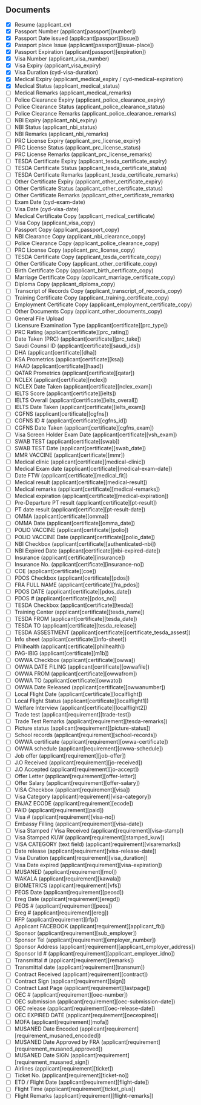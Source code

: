 ## Documents
- [x] Resume (applicant_cv)
- [x] Passport Number (applicant[passport][number])
- [x] Passport Date issued (applicant[passport][issue])
- [x] Passport place Issue (applicant[passport][issue-place])
- [x] Passport Expiration (applicant[passport][expiration])
- [x] Visa Number (applicant_visa_number)
- [x] Visa Expiry (applicant_visa_expiry)
- [x] Visa Duration (cyd-visa-duration)
- [x] Medical Expiry (applicant_medical_expiry / cyd-medical-expiration)
- [x] Medical Status (applicant_medical_status)
- [ ] Medical Remarks (applicant_medical_remarks)
- [ ] Police Clearance Expiry (applicant_police_clearance_expiry)
- [ ] Police Clearance Status (applicant_police_clearance_status)
- [ ] Police Clearance Remarks (applicant_police_clearance_remarks)
- [ ] NBI Expiry (applicant_nbi_expiry)
- [ ] NBI Status (applicant_nbi_status)
- [ ] NBI Remarks (applicant_nbi_remarks)
- [ ] PRC License Expiry (applicant_prc_license_expiry)
- [ ] PRC License Status (applicant_prc_license_status)
- [ ] PRC License Remarks (applicant_prc_license_remarks)
- [ ] TESDA Certificate Expiry (applicant_tesda_certificate_expiry)
- [ ] TESDA Certificate Status (applicant_tesda_certificate_status)
- [ ] TESDA Certificate Remarks (applicant_tesda_certificate_remarks)
- [ ] Other Certificate Expiry (applicant_other_certificate_expiry)
- [ ] Other Certificate Status (applicant_other_certificate_status)
- [ ] Other Certificate Remarks (applicant_other_certificate_remarks)
- [ ] Exam Date (cyd-exam-date)
- [ ] Visa Date (cyd-visa-date)
- [ ] Medical Certificate Copy (applicant_medical_certificate)
- [ ] Visa Copy (applicant_visa_copy)
- [ ] Passport Copy (applicant_passport_copy)
- [ ] NBI Clearance Copy (applicant_nbi_clearance_copy)
- [ ] Police Clearance Copy (applicant_police_clearance_copy)
- [ ] PRC License Copy (applicant_prc_license_copy)
- [ ] TESDA Certificate Copy (applicant_tesda_certificate_copy)
- [ ] Other Certificate Copy (applicant_other_certificate_copy)
- [ ] Birth Certificate Copy (applicant_birth_certificate_copy)
- [ ] Marriage Certificate Copy (applicant_marriage_certificate_copy)
- [ ] Diploma Copy (applicant_diploma_copy)
- [ ] Transcript of Records Copy (applicant_transcript_of_records_copy)
- [ ] Training Certificate Copy (applicant_training_certificate_copy)
- [ ] Employment Certificate Copy (applicant_employment_certificate_copy)
- [ ] Other Documents Copy (applicant_other_documents_copy)
- [ ] General File Upload
- [ ] Licensure Examination Type (applicant[certificate][prc_type])
- [ ] PRC Rating (applicant[certificate][prc_rating])
- [ ] Date Taken (PRC) (applicant[certificate][prc_take])
- [ ] Saudi Counsil ID (applicant[certificate][saudi_ids])
- [ ] DHA (applicant[certificate][dha])
- [ ] KSA Prometrics (applicant[certificate][ksa])
- [ ] HAAD (applicant[certificate][haad])
- [ ] QATAR Prometrics (applicant[certificate][qatar])
- [ ] NCLEX (applicant[certificate][nclex])
- [ ] NCLEX Date Taken (applicant[certificate][nclex_exam])
- [ ] IELTS Score (applicant[certificate][ielts])
- [ ] IELTS Overall (applicant[certificate][ielts_overall])
- [ ] IELTS Date Taken (applicant[certificate][ielts_exam])
- [ ] CGFNS (applicant[certificate][cgfns])
- [ ] CGFNS ID # (applicant[certificate][cgfns_id])
- [ ] CGFNS Date Taken (applicant[certificate][cgfns_exam])
- [ ] Visa Screen Holder Exam Date (applicant[certificate][vsh_exam])
- [ ] SWAB TEST (applicant[certificate][swab])
- [ ] SWAB TEST Date (applicant[certificate][swab_date])
- [ ] MMR VACCINE (applicant[certificate][mmr])
- [ ] Medical clinic (applicant[certificate][medical-clinic])
- [ ] Medical Exam date (applicant[certificate][medical-exam-date])
- [ ] Date FTW (applicant[certificate][medical_fit])
- [ ] Medical result (applicant[certificate][medical-result])
- [ ] Medical remarks (applicant[certificate][medical-remarks])
- [ ] Medical expiration (applicant[certificate][medical-expiration])
- [ ] Pre-Departure PT result (applicant[certificate][pt-result])
- [ ] PT date result (applicant[certificate][pt-result-date])
- [ ] OMMA (applicant[certificate][omma])
- [ ] OMMA Date (applicant[certificate][omma_date])
- [ ] POLIO VACCINE (applicant[certificate][polio])
- [ ] POLIO VACCINE Date (applicant[certificate][polio_date])
- [ ] NBI Checkbox (applicant[certificate][authenticated-nbi])
- [ ] NBI Expired Date (applicant[certificate][nbi-expired-date])
- [ ] Insurance (applicant[certificate][insurance])
- [ ] Insurance No. (applicant[certificate][insurance-no])
- [ ] COE (applicant[certificate][coe])
- [ ] PDOS Checkbox (applicant[certificate][pdos])
- [ ] FRA FULL NAME (applicant[certificate][fra_pdos])
- [ ] PDOS DATE (applicant[certificate][pdos_date])
- [ ] PDOS # (applicant[certificate][pdos_no])
- [ ] TESDA Checkbox (applicant[certificate][tesda])
- [ ] Training Center (applicant[certificate][tesda_name])
- [ ] TESDA FROM (applicant[certificate][tesda_date])
- [ ] TESDA TO (applicant[certificate][tesda_release])
- [ ] TESDA ASSESTMENT (applicant[certificate][certificate_tesda_assest])
- [ ] Info sheet (applicant[certificate][info-sheet])
- [ ] Philhealth (applicant[certificate][philhealth])
- [ ] PAG-IBIG (applicant[certificate][m1b])
- [ ] OWWA Checkbox (applicant[certificate][owwa])
- [ ] OWWA DATE FILING (applicant[certificate][owwafile])
- [ ] OWWA FROM (applicant[certificate][owwafrom])
- [ ] OWWA TO (applicant[certificate][owwato])
- [ ] OWWA Date Released (applicant[certificate][owwanumber])
- [ ] Local Flight Date (applicant[certificate][localflight])
- [ ] Local Flight Status (applicant[certificate][localflight1])
- [ ] Welfare Interview (applicant[certificate][localflight2])
- [ ] Trade test (applicant[requirement][trade-test])
- [ ] Trade Test Remarks (applicant[requirement][tesda-remarks])
- [ ] Picture status (applicant[requirement][picture-status])
- [ ] School records (applicant[requirement][school-records])
- [ ] OWWA certificate (applicant[requirement][owwa-certificate])
- [ ] OWWA schedule (applicant[requirement][owwa-schedule])
- [ ] Job offer (applicant[requirement][job-offer])
- [ ] J.O Received (applicant[requirement][jo-received])
- [ ] J.O Accepted (applicant[requirement][jo-accept])
- [ ] Offer Letter (applicant[requirement][offer-letter])
- [ ] Offer Salary (applicant[requirement][offer-salary])
- [ ] VISA Checkbox (applicant[requirement][visa])
- [ ] Visa Category (applicant[requirement][visa-category])
- [ ] ENJAZ ECODE (applicant[requirement][ecode])
- [ ] PAID (applicant[requirement][paid])
- [ ] Visa # (applicant[requirement][visa-no])
- [ ] Embassy Filling (applicant[requirement][visa-date])
- [ ] Visa Stamped / Visa Received (applicant[requirement][visa-stamp])
- [ ] Visa Stamped KUW (applicant[requirement][stamped_kuw])
- [ ] VISA CATEGORY (text field) (applicant[requirement][visaremarks])
- [ ] Date release (applicant[requirement][visa-release-date])
- [ ] Visa Duration (applicant[requirement][visa_duration])
- [ ] Visa Date expired (applicant[requirement][visa-expiration])
- [ ] MUSANED (applicant[requirement][mol])
- [ ] WAKALA (applicant[requirement][kawala])
- [ ] BIOMETRICS (applicant[requirement][vfs])
- [ ] PEOS Date (applicant[requirement][peosd])
- [ ] Ereg Date (applicant[requirement][eregd])
- [ ] PEOS # (applicant[requirement][peos])
- [ ] Ereg # (applicant[requirement][ereg])
- [ ] RFP (applicant[requirement][rfp])
- [ ] Applicant FACEBOOK (applicant[requirement][applicant_fb])
- [ ] Sponsor (applicant[requirement][sub_employer])
- [ ] Sponsor Tel (applicant[requirement][employer_number])
- [ ] Sponsor Address (applicant[requirement][applicant_employer_address])
- [ ] Sponsor Id # (applicant[requirement][applicant_employer_idno])
- [ ] Transmittal # (applicant[requirement][remarks])
- [ ] Transmittal date (applicant[requirement][transnum])
- [ ] Contract Received (applicant[requirement][contract])
- [ ] Contract Sign (applicant[requirement][sign])
- [ ] Contract Last Page (applicant[requirement][lastpage])
- [ ] OEC # (applicant[requirement][oec-number])
- [ ] OEC submission (applicant[requirement][oec-submission-date])
- [ ] OEC release (applicant[requirement][oec-release-date])
- [ ] OEC EXPIRED DATE (applicant[requirement][oecexpired])
- [ ] MOFA (applicant[requirement][mofa])
- [ ] MUSANED Date Encoded (applicant[requirement][requirement_musaned_encoded])
- [ ] MUSANED Date Approved by FRA (applicant[requirement][requirement_musaned_approved])
- [ ] MUSANED Date SIGN (applicant[requirement][requirement_musaned_sign])
- [ ] Airlines (applicant[requirement][ticket])
- [ ] Ticket No. (applicant[requirement][ticket-no])
- [ ] ETD / Flight Date (applicant[requirement][flight-date])
- [ ] Flight Time (applicant[requirement][ticket_plus])
- [ ] Flight Remarks (applicant[requirement][flight-remarks])
